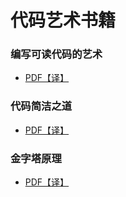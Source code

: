 # 代码艺术书籍

### 编写可读代码的艺术

- [PDF【译】](./assets/编写可读代码的艺术.pdf)

### 代码简洁之道

- [PDF【译】](./assets/代码简洁之道.pdf)

### 金字塔原理

- [PDF【译】](./assets/金字塔原理.pdf)
